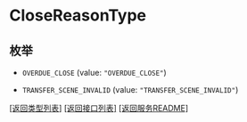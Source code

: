 # CloseReasonType

## 枚举


* `OVERDUE_CLOSE` (value: `"OVERDUE_CLOSE"`)

* `TRANSFER_SCENE_INVALID` (value: `"TRANSFER_SCENE_INVALID"`)


[\[返回类型列表\]](README.md#类型列表)
[\[返回接口列表\]](README.md#接口列表)
[\[返回服务README\]](README.md)


